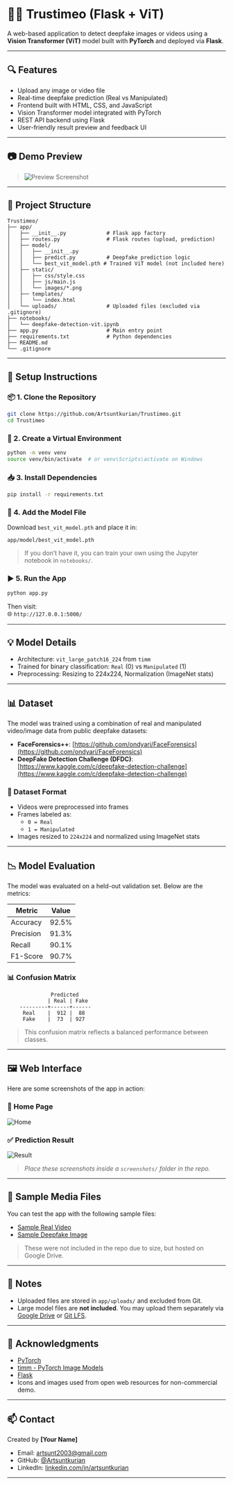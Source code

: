 # 🕵️‍♂️ Trustimeo (Flask + ViT)

A web-based application to detect deepfake images or videos using a **Vision Transformer (ViT)** model built with **PyTorch** and deployed via **Flask**.

---

## 🔍 Features

- Upload any image or video file
- Real-time deepfake prediction (Real vs Manipulated)
- Frontend built with HTML, CSS, and JavaScript
- Vision Transformer model integrated with PyTorch
- REST API backend using Flask
- User-friendly result preview and feedback UI

---

## 📷 Demo Preview

> ![Preview Screenshot](screenshots/home.png)  


---

## 📁 Project Structure

```
Trustimeo/
├── app/
│   ├── __init__.py             # Flask app factory
│   ├── routes.py               # Flask routes (upload, prediction)
│   ├── model/
│   │   ├── __init__.py
│   │   ├── predict.py          # Deepfake prediction logic
│   │   └── best_vit_model.pth # Trained ViT model (not included here)
│   ├── static/
│   │   ├── css/style.css
│   │   ├── js/main.js
│   │   └── images/*.png
│   ├── templates/
│   │   └── index.html
│   └── uploads/                # Uploaded files (excluded via .gitignore)
├── notebooks/
│   └── deepfake-detection-vit.ipynb
├── app.py                      # Main entry point
├── requirements.txt            # Python dependencies
├── README.md
└── .gitignore
```

---

## 🚀 Setup Instructions

### 📦 1. Clone the Repository

```bash
git clone https://github.com/Artsuntkurian/Trustimeo.git
cd Trustimeo
```

### 🐍 2. Create a Virtual Environment

```bash
python -m venv venv
source venv/bin/activate  # or venv\Scripts\activate on Windows
```

### 📥 3. Install Dependencies

```bash
pip install -r requirements.txt
```

### 🤖 4. Add the Model File

Download `best_vit_model.pth` and place it in:

```
app/model/best_vit_model.pth
```

> If you don’t have it, you can train your own using the Jupyter notebook in `notebooks/`.

### ▶️ 5. Run the App

```bash
python app.py
```

Then visit:  
🌐 `http://127.0.0.1:5000/`

---

## 💡 Model Details

- Architecture: `vit_large_patch16_224` from `timm`
- Trained for binary classification: `Real` (0) vs `Manipulated` (1)
- Preprocessing: Resizing to 224x224, Normalization (ImageNet stats)

---

## 📊 Dataset

The model was trained using a combination of real and manipulated video/image data from public deepfake datasets:

- **FaceForensics++**: [https://github.com/ondyari/FaceForensics](https://github.com/ondyari/FaceForensics)
- **DeepFake Detection Challenge (DFDC)**: [https://www.kaggle.com/c/deepfake-detection-challenge](https://www.kaggle.com/c/deepfake-detection-challenge)

### 📁 Dataset Format

- Videos were preprocessed into frames
- Frames labeled as:
  - `0 = Real`
  - `1 = Manipulated`
- Images resized to `224x224` and normalized using ImageNet stats

---

## 📉 Model Evaluation

The model was evaluated on a held-out validation set. Below are the metrics:

| Metric         | Value     |
|----------------|-----------|
| Accuracy       | 92.5%     |
| Precision      | 91.3%     |
| Recall         | 90.1%     |
| F1-Score       | 90.7%     |

### 📊 Confusion Matrix

```
              Predicted
             | Real | Fake
    ---------+------+------
     Real    |  912 |  88
     Fake    |  73  | 927
```

> This confusion matrix reflects a balanced performance between classes.

---

## 🖼️ Web Interface

Here are some screenshots of the app in action:

### 🔘 Home Page
![Home](screenshots/web_ui.png)



### ✅ Prediction Result
![Result](screenshots/result.png)

> _Place these screenshots inside a `screenshots/` folder in the repo._

---

## 🧪 Sample Media Files

You can test the app with the following sample files:

- [Sample Real Video](https://drive.google.com/file/d/...)  
- [Sample Deepfake Image](https://drive.google.com/file/d/...)

> These were not included in the repo due to size, but hosted on Google Drive.

---

## 📌 Notes

- Uploaded files are stored in `app/uploads/` and excluded from Git.
- Large model files are **not included**. You may upload them separately via [Google Drive](https://drive.google.com) or [Git LFS](https://git-lfs.com/).

---

## 🙌 Acknowledgments

- [PyTorch](https://pytorch.org/)
- [timm - PyTorch Image Models](https://github.com/rwightman/pytorch-image-models)
- [Flask](https://flask.palletsprojects.com/)
- Icons and images used from open web resources for non-commercial demo.

---

## 📫 Contact

Created by **[Your Name]**

- Email: artsunt2003@gmail.com
- GitHub: [@Artsuntkurian](https://github.com/Artsuntkurian)
- LinkedIn: [linkedin.com/in/artsuntkurian](https://linkedin.com/in/artsuntkurian)

---
